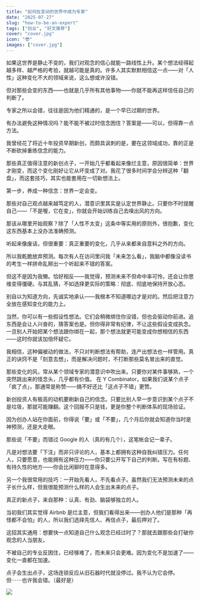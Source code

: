 ```yaml
---
title: "如何在变动的世界中成为专家"
date: "2025-07-27"
slug: "how-to-be-an-expert"
tags: ["创业", "好文推荐"]
cover: "cover.jpg"
icon: "😎"
images: ["cover.jpg"]
---
```

如果这世界是静止不变的，我们对观念的信心就能一路线性上升。某个想法经得起越多样、越严格的考验，就越可能是真的。许多人其实默默相信这一点——对「人性」这种变化不大的领域来说，这么想或许没错。



但对那些会变的东西——也就是几乎所有其他事物——你就不能再这样信任自己的判断了。



专家之所以会错，往往是因为他们精通的，是一个早已过期的世界。



有办法避免这种情况吗？能不能不被过时信念困住？答案是——可以，但得靠一点方法。



我曾经花了将近十年投资早期新创，而颇具讽刺的是，要在这领域成功，靠的正是不断砍掉重练信念的能力。



那些真正值得注意的新创点子，一开始几乎都看起来像烂主意，原因很简单：世界才刚变，而这个变化刚好让它从坏变成了对。我花了很多时间学会分辨这种「翻盘」，而这套技巧，其实也能套用在一切新想法上。



第一步，养成一种信念：世界一定会变。



那些对自己观点越来越笃定的人，潜意识里其实是认定世界静止。只要你不时提醒自己——「不是喔，它在变」，你就会开始训练自己去嗅出风的方向。



那该从哪里开始观察？除了「人性不太变」这条中等实用的原则外，很抱歉，变化这东西基本上没办法准确预测。



听起来像废话，但很重要：真正重要的变化，几乎从来都来自意料之外的方向。



所以我乾脆放弃预测。每次有人在访问里问我「未来怎么看」，我脑中都像没读书的考生一样拼命乱掰出一个听起来不错的答案。



但这不是因为我懒。恰好相反——我觉得，预测未来不但命中率可怜，还会让你思维变得僵硬。与其乱猜，不如选择更实际的策略：彻底、彻底地保持开放心态。



别自以为知道方向，先诚实地承认——我根本不知道哪边才是对的。然后把注意力全放在感知变化的能力上。



当然，你可以有一些假设性想法。它们会稍微绑住你没错，但也会驱动你前进。追东西是会让人兴奋的，猜答案也是。但你得非常有纪律，不让这些假设变成执念。
一旦别人开始把某个想法跟你绑在一起，那个想法就更可能变成你想相信的东西——这时你就该加倍怀疑它。



我相信，这种偏被动的做法，不只对判断想法有帮助，连产出想法也一样管用。真正的诀窍不是「刻意去想」，而是解决问题时，不打断那些莫名冒出来的直觉。



那些变化的风，常从某个领域专家的潜意识中吹出来。只要你对某件事够熟，一个突然跳出来的怪念头，几乎都有价值。
在 Y Combinator，如果我们说某个点子「疯了点」，那通常是称赞——搞不好还比「这点子不错」更赞。



新创投资人有极高的动机要刷新自己的信念。只要比别人早一步意识到某个点子不是垃圾，那就可能赚翻。这个回报不只是钱，更是你整个判断体系的现场验证。



因为创办人站在你面前，你得说「要」或「不要」，几个月后你就会知道你当时是神预测，还是大走眼。



那些说「不要」而错过 Google 的人（真的有几个），这笔帐会记一辈子。



凡是对想法要「下注」而非只评论的人，基本上都拥有这种自我纠错压力。任何人，只要愿意，也能拥有这种压力——你只要公开写下自己的判断。写在有标题、有持久性的地方——你会比闲聊时在意得多。



另一个我很常用的技巧：一开始先看人，不先看点子。虽然我们无法预测未来的点子长什么样，但我很能预测什么样的人会生出未来的点子。



真正的新点子，来自那种：认真、有劲、脑袋够独立的人。



当初我们其实觉得 Airbnb 是烂主意，但我们看得出来——创办人他们是那种「再怪都不会怕」的人，所以我们选择先信人、再信点子，最后押对了。



这招其实通用：想要快一点知道自己什么观念已经过时了？那就去跟那些会打破你观念的人当朋友。



不被自己的专业反困住，已经够难了，而未来只会更难。因为变化不是加速了——变化一直都在加速。



点子会生出点子，这场连锁反应从旧石器时代就没停过。我不认为它会停。
但⋯⋯也许我会错。（最好是）




![](https://prod-files-secure.s3.us-west-2.amazonaws.com/112d0858-5090-4d34-a606-b75eb8d65fd2/46476355-9cf3-4e99-9b7a-3531bc426380/1000202064.png?X-Amz-Algorithm=AWS4-HMAC-SHA256&X-Amz-Content-Sha256=UNSIGNED-PAYLOAD&X-Amz-Credential=ASIAZI2LB466S4BRZODC%2F20250803%2Fus-west-2%2Fs3%2Faws4_request&X-Amz-Date=20250803T194434Z&X-Amz-Expires=3600&X-Amz-Security-Token=IQoJb3JpZ2luX2VjEPr%2F%2F%2F%2F%2F%2F%2F%2F%2F%2FwEaCXVzLXdlc3QtMiJHMEUCICARH7%2BWUZ4jPg4z0lNtpMQR7MlyUrynRSw1bArXed9VAiEAnNRL11CZTIuEMPFEN%2F6NW1kk477yaCPCxk37zavzkxgq%2FwMIMxAAGgw2Mzc0MjMxODM4MDUiDNNLI28L1EFkFFF4KircA0GQhll616Ho0MTNiFfnPCwb0Wecwm8er3isHSosknNyYWR1tSnh6WU%2FMIvyRslcVQTsxVUq%2FFVGstoww%2FQn7ty36H4X41Z7w3y3Ep4V9e4Nw3mHoJPBzTaz8czdvsFv1tSXvoiI7ZuLvWGjcAzGRgdbt98wlyOsPOls9VXdVKX6Xw7ENk92QSTyjm9qE5Ufcs2ATH24jK9Ywd4vudYBsPTIMx4qA8FXKazHYD0wzP81AZ7FASnZnOUMTMDL3HGKX9bxGSHUzScBNtdJyYsCTFqnawz2ptCLIgt%2BJgQiJnyE2qNEu5bggb80NX30NchYDpL%2BnD%2F3tMTuwMunYIMywinGC2rCdtRbzClMFy3kKrtLaHe3yjaAVDFsTHd9i6QeKh9EKzVYwWKoXqHOlVeUratCOsYcpC190A%2BX%2FsNqcszCCee8xqUltl%2B9MdtjbUf4AJ3Adks9oKoK023z%2FOYb33W6KkRVUdCTJC9OLBDC%2B5MMfRsyIfkW0oY4Dhg26DYnydS5Rj6o9blHGaMjaV0cih2SKumeT0fYKk5UfwjyZOwDST38kvMXlm%2BArzdxJ9hBd%2FNIVjnT2YLiZ8zfmw0XlNwdXPINyzXLkJ3WcN0B5672yff6nbUb%2FwXkjPVpMM3AvsQGOqUBAvzg3XN8nm3FH%2FObEn%2F%2BX8pQhP%2BFZYBXlG%2BfST0NoMYBlWPTRUwMUSlHEv4B%2BIqfOW6UdHJ2GKZ8XpJPxhIsoR0OeOk99t71xL%2BW%2BWO5YP3FuNdAVAiPlR1MAl0cHWKpFH4T7vw92%2FUjKFodcdJsIJIHjWhntv6V6%2FFfV3HZ8wqMt9ZvPYkixqcJ0dHzGglwbKrWXdFKeYVm6D%2Btlv2t%2BGxJ333M&X-Amz-Signature=cdd8c232c1849ddd43e87643bfc734195dd7c5a883a3e8729b02e84deff42d88&X-Amz-SignedHeaders=host&x-amz-checksum-mode=ENABLED&x-id=GetObject)

